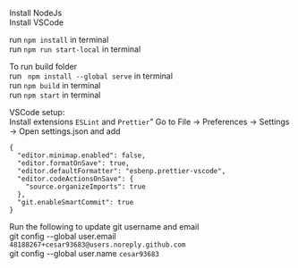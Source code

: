 Install NodeJs  
Install VSCode

run `npm install` in terminal  
run `npm run start-local` in terminal

To run build folder  
run ` npm install --global serve` in terminal  
run `npm build` in terminal  
run `npm start` in terminal

VSCode setup:  
Install extensions `ESLint` and `Prettier`"
Go to File -> Preferences -> Settings -> Open settings.json and add

```
{
  "editor.minimap.enabled": false,
  "editor.formatOnSave": true,
  "editor.defaultFormatter": "esbenp.prettier-vscode",
  "editor.codeActionsOnSave": {
    "source.organizeImports": true
  },
  "git.enableSmartCommit": true
}

```

Run the following to update git username and email  
git config --global user.email `48188267+cesar93683@users.noreply.github.com`  
git config --global user.name `cesar93683`
